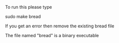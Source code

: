 To run this please type

sudo make bread

If you get an error then remove the existing bread file

The file named "bread" is a binary executable
